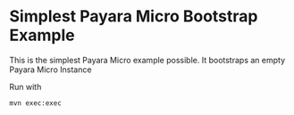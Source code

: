 # Simplest Payara Micro Bootstrap Example

This is the simplest Payara Micro example possible. It bootstraps an empty Payara Micro Instance

Run with
```shell
mvn exec:exec
```